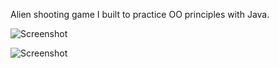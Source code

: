 Alien shooting game I built to practice OO principles with Java.

![Screenshot](../fig/Shooter1.png)

![Screenshot](../fig/Shooter2.png)